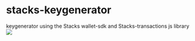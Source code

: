 # stacks-keygenerator
keygenerator using the Stacks wallet-sdk and Stacks-transactions js library
![](http://github.com/ABRAHAMEKIO/stacks-keygenerator/blob/main/stacks%20output.png)

